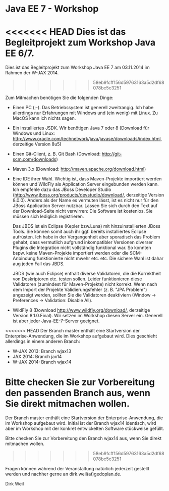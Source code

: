 Java EE 7 - Workshop
========================

<<<<<<< HEAD
Dies ist das Begleitprojekt zum Workshop Java EE 6/7.
=======
Dies ist das Begleitprojekt zum Workshop Java EE 7 am 03.11.2014 im Rahmen der W-JAX 2014.
>>>>>>> 58eb9fcff156d59763163a5d2df68078bc5c3251

Zum Mitmachen benötigen Sie die folgenden Dinge:

- Einen PC (;-). Das Betriebssystem ist generell zweitrangig. Ich habe allerdings nur Erfahrungen mit Windows und (ein wenig) mit Linux. Zu MacOS kann ich nichts sagen.

- Ein installiertes JSDK. Wir benötigen Java 7 oder 8 (Download für Windows und Linux: http://www.oracle.com/technetwork/java/javase/downloads/index.html, derzeitige Version 8u5)

- Einen Git-Client, z. B. Git Bash (Download: http://git-scm.com/downloads)

- Maven 3.x (Download: http://maven.apache.org/download.html)

- Eine IDE ihrer Wahl. Wichtig ist, dass Maven-Projekte importiert werden können und WildFly als Application Server eingebunden werden kann. Ich empfehle dazu das
  JBoss Developer Studio (http://www.jboss.org/products/devstudio/download/, derzeitige Version 8.0.0). Anders als der Name es vermuten lässt, ist es nicht nur für den JBoss 
  Application Server nutzbar. Lassen Sie sich durch den Text auf der Download-Seite nicht verwirren: Die Software ist kostenlos. Sie müssen sich lediglich registrieren.
  
  Das JBDS ist ein Eclipse (Kepler bzw.Luna) mit hinzuinstallierten JBoss Tools. Sie können somit auch ihr ggf. bereits installiertes Eclipse aufrüsten. Ich habe in der
  Vergangenheit aber sporadisch das Problem gehabt, dass vermutlich aufgrund inkompatibler Versionen diverser Plugins die Integration nicht vollständig funktional war.
  So konnten bspw. keine Maven-Projekte importiert werden oder die SCM-Anbindung funktionierte nicht mwehr etc. etc. Die sichere Wahl ist dahar aug jeden Fall das JBDS.
  
  JBDS (wie auch Eclipse) enthält diverse Validatoren, die die Korrektheit von Deskriptoren etc. testen sollen. Leider funktionieren diese Validatoren (zumindest für 
  Maven-Projekte) nicht korrekt. Wenn nach dem Import der Projekte Validierungsfehler (z. B. "JPA Problem") angezeigt werden, sollten Sie die Validatoren deaktiviern 
  (Window -> Preferences -> Validation: Disable All).

- WildFly 8 (Download http://www.wildfly.org/download/, derzeitige Version 8.1.0.Final). Wir setzen im Workshop diesen Server ein. Generell ist aber jeder 
  Java-EE-7-Server geeignet.
  

<<<<<<< HEAD
Der Branch master enthält eine Startversion der Enterprise-Anwendung, die im Workshop aufgebaut wird. Dies geschieht allerdings in einem anderen Branch:
- W-JAX 2013: Branch wjax13
- JAX 2014:   Branch jax14
- W-JAX 2014: Branch wjax14

Bitte checken Sie zur Vorbereitung den passenden Branch aus, wenn Sie direkt mitmachen wollen.
=======
Der Branch master enthält eine Startversion der Enterprise-Anwendung, die im Workshop aufgebaut wird. Initial ist der Branch wjax14 identisch, wird aber im Workshop mit 
der konkret entwickelten Software stückweise gefüllt.

Bitte checken Sie zur Vorbereitung den Branch wjax14 aus, wenn Sie direkt mitmachen wollen.
>>>>>>> 58eb9fcff156d59763163a5d2df68078bc5c3251
  
Fragen können während der Veranstaltung natürlich jederzeit gestellt werden und nachher gerne an dirk.weil(at)gedoplan.de.

Dirk Weil   